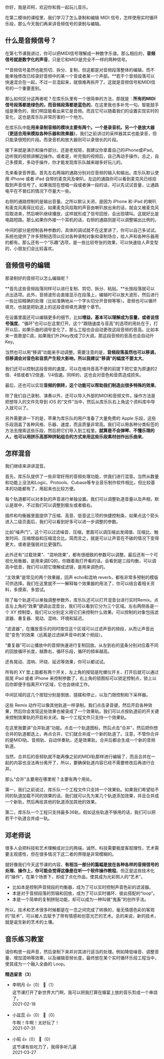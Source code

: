 你好，我是邓柯，欢迎你和我一起玩儿音乐。

在第二模块的课程里，我们学习了怎么录制和编辑 MIDI 信号，怎样使用实时循环乐段，那么今天我们再来讲音频信号的录制与编辑。

## 什么是音频信号？

在第七节课我讲过，你可以把MIDI信号理解成一种数字乐谱。那么相应的，**音频信号就是数字化的声音**，只是它和MIDI是完全不一样的两种信号。

**音频信号虽然也能剪切、拆分、复制，但这都是对音频段落整体的编辑，而不能单独修改已经录好音频中的某一个音或者某一个声部。**若干个音频段落可以快速混合在一起，不过一旦混起来，就很难再拆开了。这就是音频信号和MIDI信号的一个重要差别。

那么如何区分这两者呢？在库乐队里有一个很简单的方法，那就是：**所有的MIDI信号段落都是绿色的，而音频段落都是蓝色的**。在这里我也多补充一句。智能鼓手组是黄色的，我们明显能看出来它是音频。而且它可以随着我们的设置实现实时的变化，这也是库乐队非常厉害的一个地方。

在库乐队中能**用来录制音频的模块主要有两个。一个是录音机，另一个是放大器（更适合用来模拟各种乐器和效果器）**。我们之前讲过的采样器其实也能录音，但只能录很短的片段。而录音机和放大器则可以录很长的片段。

接下来就是演示和操作部分。还是老规矩，我建议你拿着自己的iPhone或iPad，边听我的视频讲解边操作。或者是，听完我的视频后，自己再动手操作。总之，自己多摸索，多动手操作，你才能发现库乐队越来越多好玩儿的。

先来看录音界面。首先左右两端的通路分别对应音频的输入和输出。库乐队默认使用 iPhone 或者 iPad 自带的麦克风及喇叭，左边的通路你可以看到麦克风已经拾取到声音信号了。如果我现在想唱一段或者弹一段的话，可以先试试音量，让通路电平在不冒红的情况下尽量大一些。

右侧的通路控制的是输出音量。之所以默认关闭，是因为 iPhone 和 iPad 的喇叭和麦克风离得比较近，如果麦克风拾取的声音由喇叭放出来的话，就会又被麦克风拾取进来，然后喇叭继续播放，这样就形成了信号回授，会出现啸叫。这就好比是电路短路。那么如果你外接一个耳机的话，右侧的通路则是可以调整输出比例的。

中间的部分是控制各种参数的，具体的调试就不在这里讲了，你可以自己多试试。系统也提供了许多预制选项以应对各种录制对象和录制场合，给人声和各种乐器用的都有。那么还有一个“乐趣”选项，是一些比较夸张的效果，可以快速给人声变型的，小朋友们会比较喜欢。

## 音频信号的编辑

那录制好的音频可以怎么编辑呢？

**首先这些音频段落同样可以进行复制、剪切、拆分、粘贴。**长按段落就可以点出选项。此外，音频波形会直接显示在段落上，编辑时可以放大波形，然后进行一些比较精确的处理（比如准确地从一个字头切分开音频等等）。音频也可以循环填充，也就是把轨道上的这段音频填充满整个章节。

在设置里面还可以编辑更多的细节，比如**增益，基本可以理解成为音量，或者说信号强度**。“循环”也可以在这里打开。这个“跟随速度与音高”的选项的用处在于，打开以后，如果乐曲的调号变化了，那么工程也会自动更改这段音频的音高。比如本来一首歌是C调，如果我们升2Key改成了D大调，那这段音频的音高也会自动升Key。

当然也可以用“移调”功能来手动调整。需要注意的是，**音频段落虽然也可以移调，但移调会对音色和音质产生较大影响，所以我建议“移调”的幅度不要太大**。

我们还可以控制这段音频的速度，可以在维持音高不便的前提下把它变为原速的2倍、4倍或者1/2倍速、1/4倍速。同样的，这也会对音色和音质造成损失。

最后，还也可以实现**音频的倒转，这个功能可以帮助我们制造出很多特殊的效果**。

除了我们自己录制、演奏以外，还可以导入外部的MIDI和音频文件。操作方法是把想导入的文件先导到 iOS 的“文件”当中，然后从库乐队右上角这个资料库中导入就可以了。

另外需要讲一下的是，苹果为库乐队的用户准备了大量免费的 Apple 乐段，这些乐段涵盖了各种风格、乐器、速度，而且质量非常高。我们可以用各种分类标签的方法去搜索这些乐段，然后把它们导入到工程里。**就算是不会弹琴、不懂乐理的人，也可以用拼乐高那种拼贴组合的方式来用这些乐段素材创作出乐曲来**。

## 怎样混音

我们继续来讲讲混音。

首先，库乐队提供了一些非常好用的音频处理功能，供我们进行混音。当然从数量和功能上没法和Logic、Protools、Cubase等专业音乐制作软件相比，但比较基本的功能都有了，用起来也比较方便。

每个轨道都可以对本轨的声音进行单独设置。我们可以调整轨道音量以及声相，默认是居中，不过我们可以调整到极左或者极右。

插件和均衡器里面提供了压缩、高音、低音这三项的快捷控制条，如果点这个箭头进入二级页面后，我们可以看到好多可以进一步调整的参数。

比如“噪声门”，这个可以过滤噪音、压缩，里面可以调压缩出发阈值、压缩比、触发时间、压缩增益和压缩混合比。简而言之，就是可以让声音在不破的情况下变得更大，或者是强弱对比更强烈。

此外还有“过载效果”、“混响效果”，都有很细致的参数可以调整。最后还有一个可视化局衡器，是用来调EQ的，你跟着我打开看的话，会看到是三段均衡，可以调高中低音，我们可以把它理解成滤镜，是用来调色的。

“主效果”是常见的两个效果器，回声 echo和混响 reverb，都有非常多预制的模版可供选择。我们在这里就不一一解释每个效果器的用法了，你可以结合着相关资料，多摸索、多尝试。

除了每个轨道可以单独调整参数外，库乐队还可以打开混音台进行实时Remix。点击左上角的“效果”键调出混音台，我们可以看到它分为三个区域。左右两侧各是一个 XY 控制垫，我们可以分别定义用它们来控制什么效果。可以控制的对象包括滤波器、重复器、晃动、混响、环境和延迟。

“滤波器”，在播放音乐的同时按住这个区域可以过滤声音的频段，从而让声音出现“变色”的效果（远离是过滤掉声音中的某个频段）。

“重复器”可以让播放中的音频快速进行复制回放。从左到右的竖条分别对应着不同的回放循环长度，越靠右，循环乐段，循环的频率越高。

还有晃动、混响、环绕、延迟等效果，你可以都试试。

所有的 XY 垫上面都有两个开关，左上角的按钮是陀螺仪开关，打开后就可以通过摇晃 iPad 或者 iPhone 来控制参数了，右上角的锁图标可以锁定控制点，锁上以后你即便手指离开XY区域，它也会继续工作。

中间区域的这几个按钮分别是倒放、搓碟和停止，以及门限控制和下采样器。

这些 Remix 动作可以像其他轨道一样录制。我们点击录音键，然后开启各种效果，然后你会发现这些效果也被录成了一个效果轨。我们可以点按轨道前的开关键来控制效果轨的开启和关闭。每一个工程文件只支持一个效果轨。

在这里我要讲“合并轨道”功能。点击一个轨道图标，然后点击“合并”，然后把你想合并的轨道都选上，再点合并，它们就合并成一个新的轨道了。注意，不管你合并的是MIDI轨、音频轨、自动伴奏轨，还是效果轨，合并后都会生成一个新的音频轨道。

当然，合并后的音频轨就不能再像之前的MIDI轨那样进行编辑了，而且合并在一起的内容也没法再分离开了，所以，要确保轨道内容已经不需要修改后再进行合并。

那么“合并”主要用在哪里呢？主要有两个用处。

第一，我们之前说过，库乐队一个工程文件只支持一个效果轨。如果我们希望给不同的轨道加载不同的效果的话，我们就可以先为某几个轨道添加效果，并且合并成一个新轨，然后再给其他的轨道添加其他的效果。

第二，库乐队一个工程只支持最多36轨，假如这些轨道不够用的话，我们可以把若干个轨道合并成一轨。

## 邓老师说

很多人会把科技和艺术理解成对立的两端，诚然，科技需要极度客观理性，艺术需要主观感性，但在很多情况下这二者的界限是非常模糊的。

就好像我们今天这节课的内容，**有相当一部分的篇幅是放在各种各样的音频信号的处理、操作上，你可能会觉得这像是在听一个软件操作教程**。但正是这些技术化的“操作”，在某个场景下，却成了点化作品，使其成为光彩照人的“艺术”。

- 比如本是控制声音频段的均衡器，成为了可以实时控制声音色彩的滤波器。
- 本是对于音频段落的剪辑和回放，成为了可以实时循环、彼此搭配的“loop”。
- 本是一个简单的复制拼贴功能，却可以成为一种叫做“鬼畜”的创作手法。

所以，技术和艺术很多时候都是在一念之间完成了转换的，毫无情感色彩的客观的“技术”，可以被人去赋予了带有情感和创意光芒的艺术。总的来说，新的技术，就是诞生新的艺术的土壤。

## 音乐练习教室

请你构思一段声音，然后录制下来并对其进行适当的处理。例如降低噪音、调整音量、增加混响等效果，以及编辑音频长度，最终放在某个实时循环乐段工程当中，使其成为一个融入全曲的 Loop。
<div><strong>精选留言（3）</strong></div><ul>
<li><span>李明月</span> 👍（0） 💬（1）<div>这节课打开了新世界大门啊，我可以把我打算在婚宴上放的音乐剪成一个串烧了。</div>2021-02-18</li><br/><li><span>小盆蕊</span> 👍（0） 💬（0）<div>牛啊！牛啊！太好玩了！</div>2021-07-31</li><br/><li><span>小昭</span> 👍（0） 💬（0）<div>这节课有些吃力了，我得多听几遍</div>2021-03-27</li><br/>
</ul>